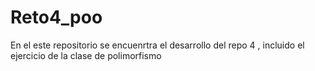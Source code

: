 # Reto4_poo
En el este repositorio se encuenrtra el desarrollo del repo 4 , incluido el ejercicio de la clase de polimorfismo
